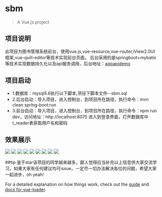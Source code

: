 # sbm

> A Vue.js project

## 项目说明

此项目为图书管理系统前台，使用vue.js,vue-resource,vue-router,iView2.0UI框架,vue-quill-editor等技术实现前台页面，
后台采用的是springboot+mybatis等技术实现数据持久化以及api服务调用，后台地址：[appapidemo](https://github.com/yangyuscript/appapidemo.git)


## 项目启动
- 1.数据库：mysql5.6执行以下脚本,项目下脚本文件--sbm.sql
- 2.后台启动：导入项目，进入控制台，到项目所在路径，执行命令：mvn clean spring-boot:run
- 3.前台启动：导入项目，进入控制台，到项目所在路径，执行命令：npm run dev，访问地址：http://localhost:8075  进入到登录界面，打开数据库中t_reader表获取用户名和密码


## 效果展示
![](https://github.com/yangyuscript/Vue-iView-demo/blob/master/static/1.png?raw=true)
![](https://github.com/yangyuscript/Vue-iView-demo/blob/master/static/2.png?raw=true)
![](https://github.com/yangyuscript/Vue-iView-demo/blob/master/static/3.png?raw=true)
![](https://github.com/yangyuscript/Vue-iView-demo/blob/master/static/4.png?raw=true)
![](https://github.com/yangyuscript/Vue-iView-demo/blob/master/static/5.png?raw=true)
![](https://github.com/yangyuscript/Vue-iView-demo/blob/master/static/6.png?raw=true)
![](https://github.com/yangyuscript/Vue-iView-demo/blob/master/static/7.png?raw=true)
![](https://github.com/yangyuscript/Vue-iView-demo/blob/master/static/8.png?raw=true)
![](https://github.com/yangyuscript/Vue-iView-demo/blob/master/static/9.png?raw=true)


##tip
鉴于star该项目的同学越来越多，鄙人觉得应当补充以上信息供大家交流学习，如果大家有任何建议均可issue，一定尽一切办法解决各位的问题，希望大家一起进步，oh yeah!

For a detailed explanation on how things work, check out the [guide](http://vuejs-templates.github.io/webpack/) and [docs for vue-loader](http://vuejs.github.io/vue-loader).
